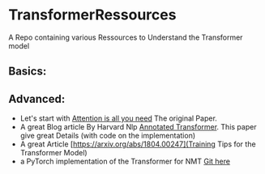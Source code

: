 # TransformerRessources
A Repo containing various Ressources to Understand the Transformer model

## Basics:
## Advanced:
* Let's start with [Attention is all you need](https://arxiv.org/abs/1706.03762) The original Paper.
* A great Blog article By Harvard Nlp [Annotated Transformer](nlp.seas.harvard.edu/2018/04/03/attention.html). 
This paper give great Details (with code on the implementation)
* A great Article [https://arxiv.org/abs/1804.00247](Training Tips for the Transformer Model)
* a PyTorch implementation of the Transformer for NMT [Git here](https://github.com/huggingface/pytorch-openai-transformer-lm)
